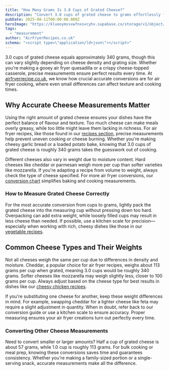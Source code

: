```yaml
---
title: "How Many Grams Is 3.0 Cups of Grated Cheese?"
description: "Convert 3.0 cups of grated cheese to grams effortlessly for perfect air fryer recipes. Get precise measurements now!"
pubDate: 2025-08-11T00:00:00.000Z
heroImage: "https://klueoymssxwfnxsvcyhv.supabase.co/storage/v1/object/public/md/how-many-grams-is-3-cups-grated-cheese-f37fae21.webp"
tags:
  - "measurement"
author: "AirFryerRecipes.co.uk"
schema: "<script type=\"application/ld+json\"></script>"
---
```


<p>3.0 cups of grated cheese equals approximately 340 grams, though this can vary slightly depending on cheese density and grating size. Whether you're making a gooey air fryer quesadilla or a crispy cheese-topped casserole, precise measurements ensure perfect results every time. At <a href=https://www.airfryerrecipe.co.uk>airfryerrecipe.co.uk</a>, we know how crucial accurate conversions are for air fryer cooking, where even small differences can affect texture and cooking times.</p>

<h2>Why Accurate Cheese Measurements Matter</h2>  
<p>Using the right amount of grated cheese ensures your dishes have the perfect balance of flavour and texture. Too much cheese can make meals overly greasy, while too little might leave them lacking in richness. For air fryer recipes, like those found in our <a href=https://www.airfryerrecipe.co.uk/recipes>recipes section</a>, precise measurements help prevent uneven cooking or cheese burning. Whether you're making cheesy garlic bread or a loaded potato bake, knowing that 3.0 cups of grated cheese is roughly 340 grams takes the guesswork out of cooking.</p>  

<p>Different cheeses also vary in weight due to moisture content. Hard cheeses like cheddar or parmesan weigh more per cup than softer varieties like mozzarella. If you're adapting a recipe from volume to weight, always check the type of cheese specified. For more air fryer conversions, our <a href=https://www.airfryerrecipe.co.uk/air-fryer-conversion-chart>conversion chart</a> simplifies baking and cooking measurements.</p>  

<h3>How to Measure Grated Cheese Correctly</h3>  
<p>For the most accurate conversion from cups to grams, lightly pack the grated cheese into the measuring cup without pressing down too hard. Overpacking can add extra weight, while loosely filled cups may result in less cheese than needed. If possible, use a kitchen scale for precision—especially when working with rich, cheesy dishes like those in our <a href=https://www.airfryerrecipe.co.uk/recipe-category/vegetables>vegetable recipes</a>.</p>  

<h2>Common Cheese Types and Their Weights</h2>  
<p>Not all cheeses weigh the same per cup due to differences in density and moisture. Cheddar, a popular choice for air fryer recipes, weighs about 113 grams per cup when grated, meaning 3.0 cups would be roughly 340 grams. Softer cheeses like mozzarella may weigh slightly less, closer to 100 grams per cup. Always adjust based on the cheese type for best results in dishes like our <a href=https://www.airfryerrecipe.co.uk/recipe-category/chicken>cheesy chicken recipes</a>.</p>  

<p>If you're substituting one cheese for another, keep these weight differences in mind. For example, swapping cheddar for a lighter cheese like feta may require a slight adjustment in quantity. When in doubt, refer back to our conversion guide or use a kitchen scale to ensure accuracy. Proper measuring ensures your air fryer creations turn out perfectly every time.</p>  

<h3>Converting Other Cheese Measurements</h3>  
<p>Need to convert smaller or larger amounts? Half a cup of grated cheese is about 57 grams, while 1.0 cup is roughly 113 grams. For bulk cooking or meal prep, knowing these conversions saves time and guarantees consistency. Whether you're making a family-sized portion or a single-serving snack, accurate measurements make all the difference.</p>